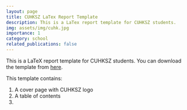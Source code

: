 ```yaml
---
layout: page
title: CUHKSZ LaTex Report Template
description: This is a LaTex report template for CUHKSZ students.
img: assets/img/cuhk.jpg
importance: 1
category: school
related_publications: false
---
```


This is a LaTeX report template for CUHKSZ students. You can download the template from [here](https://github.com/TobyYang7/cuhksz_report_template).

This template contains:

1. A cover page with CUHKSZ logo
2. A table of contents
3.
